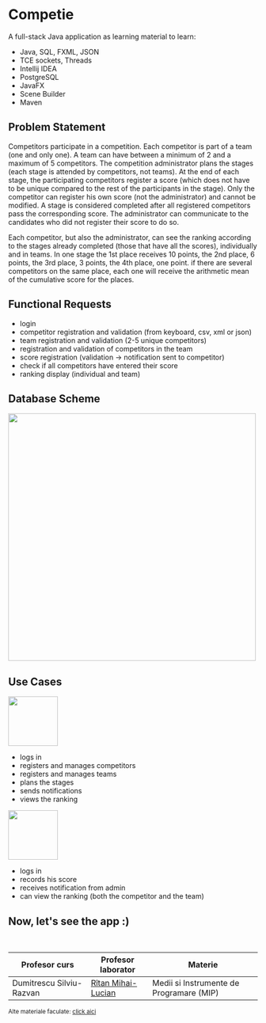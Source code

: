 # Competie

A full-stack Java application as learning material to learn:
<ul>
  <li>Java, SQL, FXML, JSON</li>
  <li>TCE sockets, Threads</li>
  <li>Intellij IDEA</li>
  <li>PostgreSQL</li>
  <li>JavaFX</li>
  <li>Scene Builder</li>
  <li>Maven</li></ul>


## Problem Statement

Competitors participate in a competition. Each competitor is part of a team (one and only one). A team can have between a minimum of 2 and a maximum of 5 competitors. The competition administrator plans the stages (each stage is attended by competitors, not teams). At the end of each stage, the participating competitors register a score (which does not have to be unique compared to the rest of the participants in the stage). Only the competitor can register his own score (not the administrator) and cannot be modified. A stage is considered completed after all registered competitors pass the corresponding score. The administrator can communicate to the candidates who did not register their score to do so.

Each competitor, but also the administrator, can see the ranking according to the stages already completed (those that have all the scores), individually and in teams. In one stage the 1st place receives 10 points, the 2nd place, 6 points, the 3rd place, 3 points, the 4th place, one point. if there are several competitors on the same place, each one will receive the arithmetic mean of the cumulative score for the places. 

## Functional Requests

<ul>
  <li>login</li>
  <li>competitor registration and validation (from keyboard, csv, xml or json)</li>
  <li>team registration and validation (2-5 unique competitors)</li>
  <li>registration and validation of competitors in the team</li>
  <li>score registration (validation -> notification sent to competitor)</li>
  <li>check if all competitors have entered their score</li>
  <li>ranking display (individual and team) </li>
</ul>

## Database Scheme

<img src="https://github.com/DenisaXXIV/Competie/blob/master/Images/db.png" height="500px">

## Use Cases

<img src="https://github.com/DenisaXXIV/Competie/blob/master/Images/admin_actor.png" height="100px">
<ul>
  <li>logs in</li>
  <li>registers and manages competitors</li>
  <li>registers and manages teams</li>
  <li>plans the stages</li>
  <li>sends notifications</li>
  <li>views the ranking</li>
</ul>

<img src="https://github.com/DenisaXXIV/Competie/blob/master/Images/competitor_actor.png" height="100px">
<ul>
  <li>logs in</li>
  <li>records his score</li>
  <li>receives notification from admin</li>
  <li>can view the ranking (both the competitor and the team)</li>
</ul>

## Now, let's see the app :)

<br>

|      Profesor curs           |                Profesor laborator                            |                       Materie                     |
|------------------------------|--------------------------------------------------------------|---------------------------------------------------|
|   Dumitrescu Silviu-Razvan   |     [Rîtan Mihai-Lucian](https://github.com/RitanMihai)      |       Medii si Instrumente de Programare (MIP)    |

<sub> Alte materiale faculate: [click aici](https://github.com/DenisaXXIV/FMI-UniTBv#)</sub>
